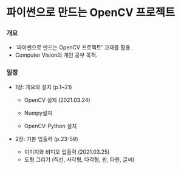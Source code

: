 # 파이썬으로 만드는 OpenCV 프로젝트



### 개요

+ '파이썬으로 만드는 OpenCV 프로젝트' 교재를 활용.
+ Computer Vision의 개인 공부 목적.



### 일정

+ 1장: 개요와 설치 (p.1~21)

  + OpenCV 설치 (2021.03.24)

  + Numpy설치

  + OpenCV-Python 설치

    

+ 2장: 기본 입출력 (p.23-59)
  
  + 이미지와 비디오 입출력 (2021.03.25)
  + 도형 그리기 (직선, 사각형, 다각형, 원, 타원, 글씨)